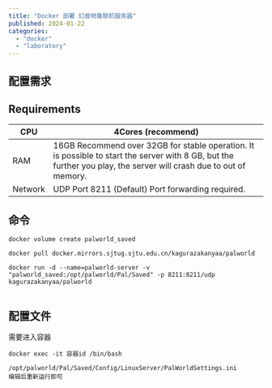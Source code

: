 ```yaml
---
title: "Docker 部署 幻兽帕鲁联机服务器"
published: 2024-01-22
categories: 
  - "docker"
  - "laboratory"
---
```


## 配置需求

## Requirements

| CPU | 4Cores (recommend) |
| --- | --- |
| RAM | 16GB Recommend over 32GB for stable operation. It is possible to start the server with 8 GB, but the further you play, the server will crash due to out of memory. |
| Network | UDP Port 8211 (Default) Port forwarding required. |

## 命令

```
docker volume create palworld_saved

docker pull docker.mirrors.sjtug.sjtu.edu.cn/kagurazakanyaa/palworld

docker run -d --name=palworld-server -v "palworld_saved:/opt/palworld/Pal/Saved" -p 8211:8211/udp kagurazakanyaa/palworld
```

<picture>
    <source srcset="https://s3.catcat.blog/images/2024/01/image-30.avif" type="image/avif">
    <source srcset="https://s3.catcat.blog/images/2024/01/image-30.webp" type="image/webp">
    <img src="https://s3.catcat.blog/images/2024/01/image-30.jpg" alt="" loading="lazy">
</picture>

## 配置文件

需要进入容器

```
docker exec -it 容器id /bin/bash 
```

```
/opt/palworld/Pal/Saved/Config/LinuxServer/PalWorldSettings.ini
编辑后重新运行即可
```

<picture>
    <source srcset="https://s3.catcat.blog/images/2024/01/image-31.avif" type="image/avif">
    <source srcset="https://s3.catcat.blog/images/2024/01/image-31.webp" type="image/webp">
    <img src="https://s3.catcat.blog/images/2024/01/image-31.jpg" alt="" loading="lazy">
</picture>

<picture>
    <source srcset="https://s3.catcat.blog/images/2024/01/123837134e190d6c96e26f2b5e12126a.avif" type="image/avif">
    <source srcset="https://s3.catcat.blog/images/2024/01/123837134e190d6c96e26f2b5e12126a.webp" type="image/webp">
    <img src="https://s3.catcat.blog/images/2024/01/123837134e190d6c96e26f2b5e12126a.jpg" alt="" loading="lazy">
</picture>
